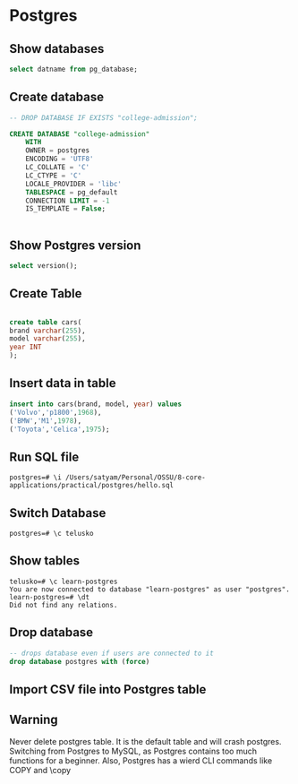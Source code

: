 # Postgres

## Show databases

```sql
select datname from pg_database;
```

## Create database

```sql
-- DROP DATABASE IF EXISTS "college-admission";

CREATE DATABASE "college-admission"
    WITH
    OWNER = postgres
    ENCODING = 'UTF8'
    LC_COLLATE = 'C'
    LC_CTYPE = 'C'
    LOCALE_PROVIDER = 'libc'
    TABLESPACE = pg_default
    CONNECTION LIMIT = -1
    IS_TEMPLATE = False;
    
```

## Show Postgres version

```sql
select version();
```

## Create Table

```sql

create table cars(
brand varchar(255),
model varchar(255),
year INT
);
```

## Insert data in table

```sql
insert into cars(brand, model, year) values
('Volvo','p1800',1968),
('BMW','M1',1978),
('Toyota','Celica',1975);
```

## Run SQL file

```shell
postgres=# \i /Users/satyam/Personal/OSSU/8-core-applications/practical/postgres/hello.sql 
```

## Switch Database

```shell
postgres=# \c telusko

```

## Show tables

```shell
telusko=# \c learn-postgres
You are now connected to database "learn-postgres" as user "postgres".
learn-postgres=# \dt
Did not find any relations.
```

## Drop database

```sql
-- drops database even if users are connected to it
drop database postgres with (force)
```

## Import CSV file into Postgres table

## Warning

Never delete postgres table. It is the default table and will crash postgres.
Switching from Postgres to MySQL, as Postgres contains too much functions for a beginner.
Also, Postgres has a wierd CLI commands like COPY and \copy
